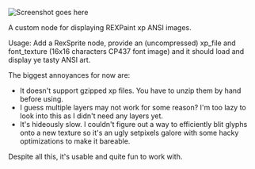 ![Screenshot goes here](https://i.imgur.com/KIB2yD0.png)

A custom node for displaying REXPaint xp ANSI images.


Usage:
Add a RexSprite node, provide an (uncompressed) xp_file and font_texture (16x16 characters CP437 font image) and it should load and display ye tasty ANSI art.


The biggest annoyances for now are:
- It doesn't support gzipped xp files. You have to unzip them by hand before using. 
- I guess multiple layers may not work for some reason? I'm too lazy to look into this as I didn't need any layers yet.
- It's hideously slow. I couldn't figure out a way to efficiently blit glyphs onto a new texture so it's an ugly setpixels galore with some hacky optimizations to make it bareable.


Despite all this, it's usable and quite fun to work with.
